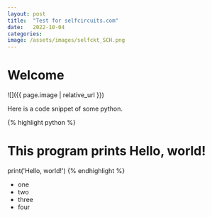 ```yaml
---
layout: post
title:  "Test for selfcircuits.com"
date:   2022-10-04 
categories: 
image: /assets/images/selfckt_SCH.png
---
```


# Welcome


![]({{ page.image | relative_url }})






Here is a code snippet of some python.

{% highlight python %}
# This program prints Hello, world!
print('Hello, world!')
{% endhighlight %}

* one
* two
* three
* four

